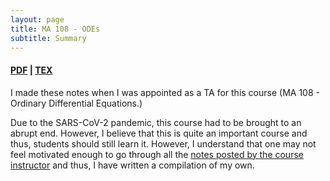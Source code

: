 ```yaml
---
layout: page
title: MA 108 - ODEs
subtitle: Summary
---
```


#### [PDF](/math/ma-108/MA-108-methods.pdf) | [TEX](https://github.com/aryamanmaithani/math/tree/master/ma-108)

I made these notes when I was appointed as a TA for this course (MA 108 - Ordinary Differential Equations.) 

Due to the SARS-CoV-2 pandemic, this course had to be brought to an abrupt end. However, I believe that this is quite an important course and thus, students should still learn it. However, I understand that one may not feel motivated enough to go through all the [notes posted by the course instructor](http://www.math.iitb.ac.in/~preeti/ma108-2019/) and thus, I have written a compilation of my own.  